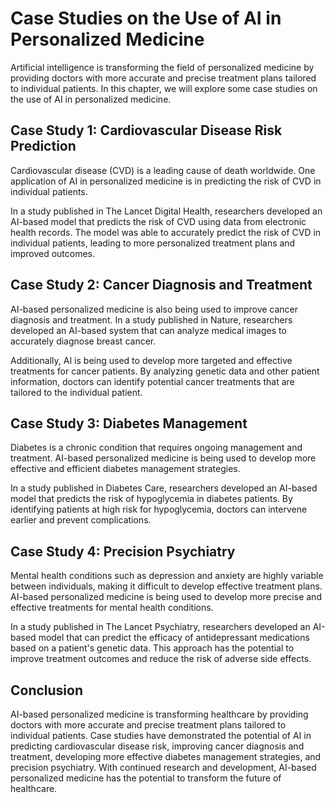 Case Studies on the Use of AI in Personalized Medicine
========================================================================================================

Artificial intelligence is transforming the field of personalized medicine by providing doctors with more accurate and precise treatment plans tailored to individual patients. In this chapter, we will explore some case studies on the use of AI in personalized medicine.

Case Study 1: Cardiovascular Disease Risk Prediction
----------------------------------------------------

Cardiovascular disease (CVD) is a leading cause of death worldwide. One application of AI in personalized medicine is in predicting the risk of CVD in individual patients.

In a study published in The Lancet Digital Health, researchers developed an AI-based model that predicts the risk of CVD using data from electronic health records. The model was able to accurately predict the risk of CVD in individual patients, leading to more personalized treatment plans and improved outcomes.

Case Study 2: Cancer Diagnosis and Treatment
--------------------------------------------

AI-based personalized medicine is also being used to improve cancer diagnosis and treatment. In a study published in Nature, researchers developed an AI-based system that can analyze medical images to accurately diagnose breast cancer.

Additionally, AI is being used to develop more targeted and effective treatments for cancer patients. By analyzing genetic data and other patient information, doctors can identify potential cancer treatments that are tailored to the individual patient.

Case Study 3: Diabetes Management
---------------------------------

Diabetes is a chronic condition that requires ongoing management and treatment. AI-based personalized medicine is being used to develop more effective and efficient diabetes management strategies.

In a study published in Diabetes Care, researchers developed an AI-based model that predicts the risk of hypoglycemia in diabetes patients. By identifying patients at high risk for hypoglycemia, doctors can intervene earlier and prevent complications.

Case Study 4: Precision Psychiatry
----------------------------------

Mental health conditions such as depression and anxiety are highly variable between individuals, making it difficult to develop effective treatment plans. AI-based personalized medicine is being used to develop more precise and effective treatments for mental health conditions.

In a study published in The Lancet Psychiatry, researchers developed an AI-based model that can predict the efficacy of antidepressant medications based on a patient's genetic data. This approach has the potential to improve treatment outcomes and reduce the risk of adverse side effects.

Conclusion
----------

AI-based personalized medicine is transforming healthcare by providing doctors with more accurate and precise treatment plans tailored to individual patients. Case studies have demonstrated the potential of AI in predicting cardiovascular disease risk, improving cancer diagnosis and treatment, developing more effective diabetes management strategies, and precision psychiatry. With continued research and development, AI-based personalized medicine has the potential to transform the future of healthcare.
